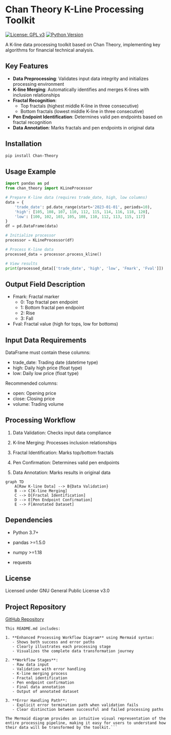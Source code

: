 # Chan Theory K-Line Processing Toolkit

[![License: GPL v3](https://img.shields.io/badge/License-GPLv3-blue.svg)](https://www.gnu.org/licenses/gpl-3.0)
[![Python Version](https://img.shields.io/badge/python-3.7%2B-blue)](https://www.python.org/)

A K-line data processing toolkit based on Chan Theory, implementing key algorithms for financial technical analysis.

## Key Features

- **Data Preprocessing**: Validates input data integrity and initializes processing environment
- **K-line Merging**: Automatically identifies and merges K-lines with inclusion relationships
- **Fractal Recognition**:
  - Top fractals (highest middle K-line in three consecutive)
  - Bottom fractals (lowest middle K-line in three consecutive)
- **Pen Endpoint Identification**: Determines valid pen endpoints based on fractal recognition
- **Data Annotation**: Marks fractals and pen endpoints in original data

## Installation

```bash
pip install Chan-Theory
```

## Usage Example
```python
import pandas as pd
from chan_theory import KLineProcessor

# Prepare K-line data (requires trade_date, high, low columns)
data = {
    'trade_date': pd.date_range(start='2023-01-01', periods=10),
    'high': [105, 108, 107, 110, 112, 115, 114, 116, 118, 120],
    'low': [100, 102, 103, 105, 108, 110, 112, 113, 115, 117]
}
df = pd.DataFrame(data)

# Initialize processor
processor = KLineProcessor(df)

# Process K-line data
processed_data = processor.process_kline()

# View results
print(processed_data[['trade_date', 'high', 'low', 'Fmark', 'Fval']])
```

## Output Field Description
- Fmark: Fractal marker
  - 0: Top fractal pen endpoint
  - 1: Bottom fractal pen endpoint
  - 2: Rise
  - 3: Fall
- Fval: Fractal value (high for tops, low for bottoms)    

## Input Data Requirements
DataFrame must contain these columns:
- trade_date: Trading date (datetime type)
- high: Daily high price (float type)
- low: Daily low price (float type)

Recommended columns:
- open: Opening price
- close: Closing price
- volume: Trading volume

## Processing Workflow
1. Data Validation: Checks input data compliance

2. K-line Merging: Processes inclusion relationships

3. Fractal Identification: Marks top/bottom fractals

4. Pen Confirmation: Determines valid pen endpoints

5. Data Annotation: Marks results in original data

```Mermaid
graph TD
    A[Raw K-line Data] --> B{Data Validation}
    B --> C[K-line Merging]
    C --> D[Fractal Identification]
    D --> E[Pen Endpoint Confirmation]
    E --> F[Annotated Dataset]
```

## Dependencies
- Python 3.7+

- pandas >=1.5.0

- numpy >=1.18

- requests

## License
Licensed under GNU General Public License v3.0

## Project Repository

[GitHub Repository](https://github.com/YuhaoLian/Chan-Theory)

```
This README.md includes:

1. **Enhanced Processing Workflow Diagram** using Mermaid syntax:
   - Shows both success and error paths
   - Clearly illustrates each processing stage
   - Visualizes the complete data transformation journey

2. **Workflow Stages**:
   - Raw data input
   - Validation with error handling
   - K-line merging process
   - Fractal identification
   - Pen endpoint confirmation
   - Final data annotation
   - Output of annotated dataset

3. **Error Handling Path**:
   - Explicit error termination path when validation fails
   - Clear distinction between successful and failed processing paths

The Mermaid diagram provides an intuitive visual representation of the entire processing pipeline, making it easy for users to understand how their data will be transformed by the toolkit.```